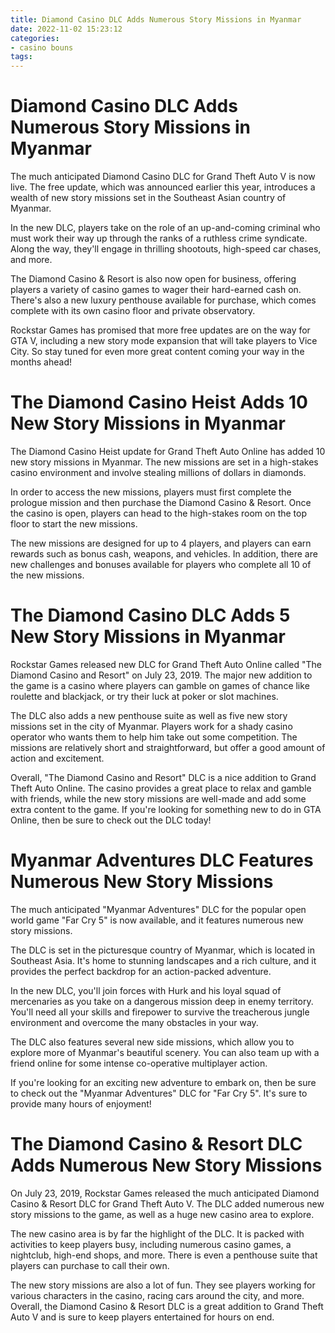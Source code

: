 ```yaml
---
title: Diamond Casino DLC Adds Numerous Story Missions in Myanmar 
date: 2022-11-02 15:23:12
categories:
- casino bouns
tags:
---
```



#  Diamond Casino DLC Adds Numerous Story Missions in Myanmar 

The much anticipated Diamond Casino DLC for Grand Theft Auto V is now live. The free update, which was announced earlier this year, introduces a wealth of new story missions set in the Southeast Asian country of Myanmar.

In the new DLC, players take on the role of an up-and-coming criminal who must work their way up through the ranks of a ruthless crime syndicate. Along the way, they'll engage in thrilling shootouts, high-speed car chases, and more.

The Diamond Casino & Resort is also now open for business, offering players a variety of casino games to wager their hard-earned cash on. There's also a new luxury penthouse available for purchase, which comes complete with its own casino floor and private observatory.

Rockstar Games has promised that more free updates are on the way for GTA V, including a new story mode expansion that will take players to Vice City. So stay tuned for even more great content coming your way in the months ahead!

#  The Diamond Casino Heist Adds 10 New Story Missions in Myanmar

The Diamond Casino Heist update for Grand Theft Auto Online has added 10 new story missions in Myanmar. The new missions are set in a high-stakes casino environment and involve stealing millions of dollars in diamonds.

In order to access the new missions, players must first complete the prologue mission and then purchase the Diamond Casino & Resort. Once the casino is open, players can head to the high-stakes room on the top floor to start the new missions.

The new missions are designed for up to 4 players, and players can earn rewards such as bonus cash, weapons, and vehicles. In addition, there are new challenges and bonuses available for players who complete all 10 of the new missions.

#  The Diamond Casino DLC Adds 5 New Story Missions in Myanmar 

Rockstar Games released new DLC for Grand Theft Auto Online called "The Diamond Casino and Resort" on July 23, 2019. The major new addition to the game is a casino where players can gamble on games of chance like roulette and blackjack, or try their luck at poker or slot machines. 

The DLC also adds a new penthouse suite as well as five new story missions set in the city of Myanmar. Players work for a shady casino operator who wants them to help him take out some competition. The missions are relatively short and straightforward, but offer a good amount of action and excitement. 

Overall, "The Diamond Casino and Resort" DLC is a nice addition to Grand Theft Auto Online. The casino provides a great place to relax and gamble with friends, while the new story missions are well-made and add some extra content to the game. If you're looking for something new to do in GTA Online, then be sure to check out the DLC today!

#  Myanmar Adventures DLC Features Numerous New Story Missions 

The much anticipated "Myanmar Adventures" DLC for the popular open world game "Far Cry 5" is now available, and it features numerous new story missions.

The DLC is set in the picturesque country of Myanmar, which is located in Southeast Asia. It's home to stunning landscapes and a rich culture, and it provides the perfect backdrop for an action-packed adventure.

In the new DLC, you'll join forces with Hurk and his loyal squad of mercenaries as you take on a dangerous mission deep in enemy territory. You'll need all your skills and firepower to survive the treacherous jungle environment and overcome the many obstacles in your way.

The DLC also features several new side missions, which allow you to explore more of Myanmar's beautiful scenery. You can also team up with a friend online for some intense co-operative multiplayer action.

If you're looking for an exciting new adventure to embark on, then be sure to check out the "Myanmar Adventures" DLC for "Far Cry 5". It's sure to provide many hours of enjoyment!

#  The Diamond Casino & Resort DLC Adds Numerous New Story Missions

On July 23, 2019, Rockstar Games released the much anticipated Diamond Casino & Resort DLC for Grand Theft Auto V. The DLC added numerous new story missions to the game, as well as a huge new casino area to explore.

The new casino area is by far the highlight of the DLC. It is packed with activities to keep players busy, including numerous casino games, a nightclub, high-end shops, and more. There is even a penthouse suite that players can purchase to call their own.

The new story missions are also a lot of fun. They see players working for various characters in the casino, racing cars around the city, and more. Overall, the Diamond Casino & Resort DLC is a great addition to Grand Theft Auto V and is sure to keep players entertained for hours on end.